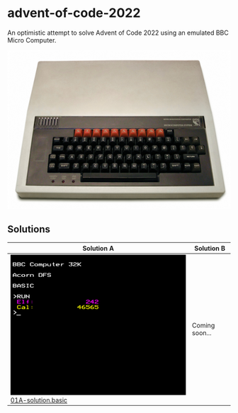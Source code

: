 # advent-of-code-2022

An optimistic attempt to solve Advent of Code 2022 using an emulated BBC Micro Computer.

![BBC Micro](images/bbc-micro.jpg "A BBC Micro - black keyboard, a red row of function keys above, and creamy rectangular plastic casing")

## Solutions

| Solution A | Solution B |
|-|-|
| ![Result 01A](2022-12-01/screenshot-a.png "A BBC Micro showing the result: Elf 242, Cal: 46565")<br/>[01A-solution.basic](2022-12-01/01A-solution.basic) | Coming soon... |
